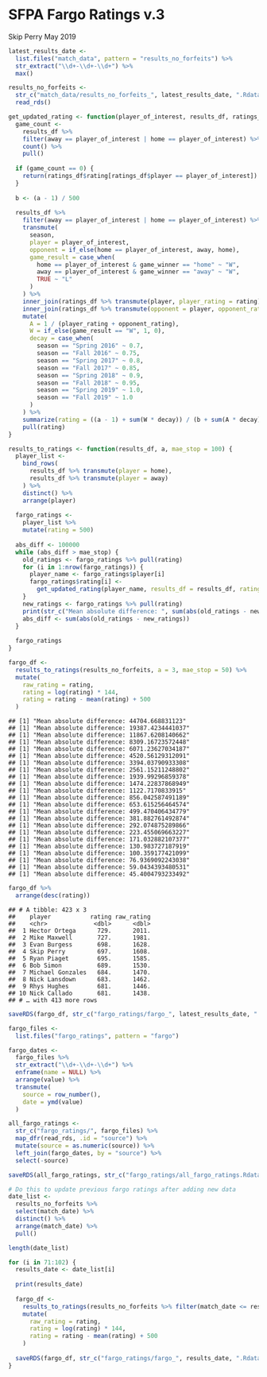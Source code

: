 SFPA Fargo Ratings v.3
================
Skip Perry
May 2019

``` r
latest_results_date <- 
  list.files("match_data", pattern = "results_no_forfeits") %>% 
  str_extract("\\d+-\\d+-\\d+") %>% 
  max()

results_no_forfeits <- 
  str_c("match_data/results_no_forfeits_", latest_results_date, ".Rdata") %>% 
  read_rds()

get_updated_rating <- function(player_of_interest, results_df, ratings_df, a) {
  game_count <- 
    results_df %>% 
    filter(away == player_of_interest | home == player_of_interest) %>% 
    count() %>% 
    pull()
  
  if (game_count == 0) {
    return(ratings_df$rating[ratings_df$player == player_of_interest])
  }
  
  b <- (a - 1) / 500
  
  results_df %>% 
    filter(away == player_of_interest | home == player_of_interest) %>% 
    transmute(
      season,
      player = player_of_interest,
      opponent = if_else(home == player_of_interest, away, home),
      game_result = case_when(
        home == player_of_interest & game_winner == "home" ~ "W",
        away == player_of_interest & game_winner == "away" ~ "W",
        TRUE ~ "L"
      )
    ) %>% 
    inner_join(ratings_df %>% transmute(player, player_rating = rating), by = "player") %>% 
    inner_join(ratings_df %>% transmute(opponent = player, opponent_rating = rating), by = "opponent") %>% 
    mutate(
      A = 1 / (player_rating + opponent_rating),
      W = if_else(game_result == "W", 1, 0),
      decay = case_when(
        season == "Spring 2016" ~ 0.7,
        season == "Fall 2016" ~ 0.75,
        season == "Spring 2017" ~ 0.8,
        season == "Fall 2017" ~ 0.85,
        season == "Spring 2018" ~ 0.9,
        season == "Fall 2018" ~ 0.95,
        season == "Spring 2019" ~ 1.0,
        season == "Fall 2019" ~ 1.0
      )
    ) %>% 
    summarize(rating = ((a - 1) + sum(W * decay)) / (b + sum(A * decay))) %>% 
    pull(rating)
}

results_to_ratings <- function(results_df, a, mae_stop = 100) {
  player_list <- 
    bind_rows(
      results_df %>% transmute(player = home), 
      results_df %>% transmute(player = away)
    ) %>% 
    distinct() %>% 
    arrange(player)
  
  fargo_ratings <- 
    player_list %>% 
    mutate(rating = 500)
  
  abs_diff <- 100000
  while (abs_diff > mae_stop) {
    old_ratings <- fargo_ratings %>% pull(rating)
    for (i in 1:nrow(fargo_ratings)) {
      player_name <- fargo_ratings$player[i]
      fargo_ratings$rating[i] <- 
        get_updated_rating(player_name, results_df = results_df, ratings_df = fargo_ratings, a = a)
    }
    new_ratings <- fargo_ratings %>% pull(rating)
    print(str_c("Mean absolute difference: ", sum(abs(old_ratings - new_ratings))))
    abs_diff <- sum(abs(old_ratings - new_ratings))
  }
  
  fargo_ratings
}
```

``` r
fargo_df <- 
  results_to_ratings(results_no_forfeits, a = 3, mae_stop = 50) %>% 
  mutate(
    raw_rating = rating,
    rating = log(rating) * 144,
    rating = rating - mean(rating) + 500
  )
```

    ## [1] "Mean absolute difference: 44704.668831123"
    ## [1] "Mean absolute difference: 19387.4234441037"
    ## [1] "Mean absolute difference: 11867.6208140662"
    ## [1] "Mean absolute difference: 8309.16723572448"
    ## [1] "Mean absolute difference: 6071.23627034187"
    ## [1] "Mean absolute difference: 4520.56129312091"
    ## [1] "Mean absolute difference: 3394.03790933308"
    ## [1] "Mean absolute difference: 2561.15211248802"
    ## [1] "Mean absolute difference: 1939.99296859378"
    ## [1] "Mean absolute difference: 1474.22837868949"
    ## [1] "Mean absolute difference: 1122.7170833915"
    ## [1] "Mean absolute difference: 856.042587491189"
    ## [1] "Mean absolute difference: 653.615256464574"
    ## [1] "Mean absolute difference: 499.470406434779"
    ## [1] "Mean absolute difference: 381.882761492874"
    ## [1] "Mean absolute difference: 292.074875289866"
    ## [1] "Mean absolute difference: 223.455069663227"
    ## [1] "Mean absolute difference: 171.032882107377"
    ## [1] "Mean absolute difference: 130.983727187919"
    ## [1] "Mean absolute difference: 100.359177421099"
    ## [1] "Mean absolute difference: 76.9369092243038"
    ## [1] "Mean absolute difference: 59.0434393480531"
    ## [1] "Mean absolute difference: 45.4004793233492"

``` r
fargo_df %>% 
  arrange(desc(rating))
```

    ## # A tibble: 423 x 3
    ##    player           rating raw_rating
    ##    <chr>             <dbl>      <dbl>
    ##  1 Hector Ortega      729.      2011.
    ##  2 Mike Maxwell       727.      1981.
    ##  3 Evan Burgess       698.      1628.
    ##  4 Skip Perry         697.      1608.
    ##  5 Ryan Piaget        695.      1585.
    ##  6 Bob Simon          689.      1530.
    ##  7 Michael Gonzales   684.      1470.
    ##  8 Nick Lansdown      683.      1462.
    ##  9 Rhys Hughes        681.      1446.
    ## 10 Nick Callado       681.      1438.
    ## # … with 413 more rows

``` r
saveRDS(fargo_df, str_c("fargo_ratings/fargo_", latest_results_date, ".Rdata"))
```

``` r
fargo_files <- 
  list.files("fargo_ratings", pattern = "fargo")

fargo_dates <- 
  fargo_files %>% 
  str_extract("\\d+-\\d+-\\d+") %>% 
  enframe(name = NULL) %>% 
  arrange(value) %>% 
  transmute(
    source = row_number(),
    date = ymd(value)
  )

all_fargo_ratings <- 
  str_c("fargo_ratings/", fargo_files) %>% 
  map_dfr(read_rds, .id = "source") %>% 
  mutate(source = as.numeric(source)) %>% 
  left_join(fargo_dates, by = "source") %>% 
  select(-source)

saveRDS(all_fargo_ratings, str_c("fargo_ratings/all_fargo_ratings.Rdata"))
```

``` r
# Do this to update previous fargo ratings after adding new data
date_list <- 
  results_no_forfeits %>% 
  select(match_date) %>% 
  distinct() %>% 
  arrange(match_date) %>% 
  pull()

length(date_list)

for (i in 71:102) {
  results_date <- date_list[i]
  
  print(results_date)
  
  fargo_df <- 
    results_to_ratings(results_no_forfeits %>% filter(match_date <= results_date), a = 3, mae_stop = 50) %>% 
    mutate(
      raw_rating = rating,
      rating = log(rating) * 144,
      rating = rating - mean(rating) + 500
    )
  
  saveRDS(fargo_df, str_c("fargo_ratings/fargo_", results_date, ".Rdata"))
}
```
